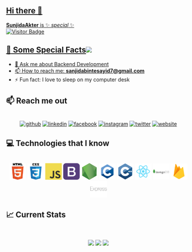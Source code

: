 
<div align="left">
<a href="https://app.daily.dev/mir"><!--<img  src="https://media3.giphy.com/media/qEqiI3Oq7vBkoE236M/giphy.gif" width="200" alt="Sunjida Akter"/></a>-->
 <a href="https://app.daily.dev/mir"><!--<img align="right" src="https://i.giphy.com/media/SUcApSWjPwQMARvcM8/200w.webp" width="200" alt="Sunjida Akter"/></a>-->
</div>

## Hi there 👋

**SunjidaAkter** is ✨ _special_ ✨</br>
![Visitor Badge](https://visitor-badge.laobi.icu/badge?page_id=SunjidaAkter)
<!-- ## Strong points :

 ✔ I like to do web coding, fixing problem, and designing websites. </br>
 ✔ I always learn new things about Web Dev regularly as trends go on. </br>
 ✔ My coding is pixel perfect and also responsive, full, and fresh hand code. </br>
 ✔ I focus on 3 things on every project: Communication, Quality, and Support. </br>
<img src="https://giphy.com/embed/qEqiI3Oq7vBkoE236M" width="480" height="96" frameBorder="0" class="giphy-embed" allowFullScreen></iframe><p><a href="https://giphy.com/gifs/thecodingspacerd-coding-coder-codingspace-qEqiI3Oq7vBkoE236M">via GIPHY</a></p>
 -->
<!--<img src="https://media3.giphy.com/media/qEqiI3Oq7vBkoE236M/giphy.gif" width="200">
<img  src="https://i.giphy.com/media/emGDBYPZ2mVrsS1biZ/200w.webp" width="200" alt="Sunjida Akter"/>-->
<!--<div><img  src="https://i.giphy.com/media/SUcApSWjPwQMARvcM8/200w.webp" width="200" alt="Sunjida Akter"/></div>
<div><img  src="https://i.giphy.com/media/B6wdZEDP2TXRkA83o5/giphy.webp"  alt="Sunjida Akter"/></div>-->
## :eyes: Some Special Facts<img src="https://media.giphy.com/media/mGcNjsfWAjY5AEZNw6/giphy.gif" width="50">

<div align="left">
<!--  <a><img align="right" src="https://i.giphy.com/media/B6wdZEDP2TXRkA83o5/giphy.webp" width="200" alt="Sunjida Akter"/></a> -->
<!--<a href="https://app.daily.dev/mir"><img align="right" src="https://i.giphy.com/media/emGDBYPZ2mVrsS1biZ/200w.webp" width="200" alt="Sunjida Akter"/></a>-->
</div>

<!--  - 🔭 I’m currently working on an Ecommerce Project -->
<!--  - 🌱 I’m currently learning Data Structure & Algorithm -->
<!--  - 👯 I’m looking to collaborate with other Developers -->
<!--  - 🤔 I’m looking for help with Problem Solving -->
 - 💬 Ask me about Backend Development
 - 📫 How to reach me: **sanjidabintesayid7@gmail.com**
 - ⚡ Fun fact: I love to sleep on my computer desk
<!--  - 😄 Pronouns: She/Her</br> -->
<!--  [<img src="https://komarev.com/ghpvc/?username=SunjidaAkter&label=Profile%20views&color=0e75b6&style=flat" alt="Sunjida" >](https://github.com/SunjidaAkter)</br> -->

## :mailbox: Reach me out
</br>
<div align="center">
<a href="https://github.com/SunjidaAkter"><img src='https://cdn.jsdelivr.net/npm/simple-icons@3.0.1/icons/github.svg' alt='github' height='50'/></a>
<a href="https://www.linkedin.com/in/https://www.linkedin.com/in/sanjida-akter-6804bb215//"><img src='https://cdn.jsdelivr.net/npm/simple-icons@3.0.1/icons/linkedin.svg' alt='linkedin' height='50'></a>
<a href="https://www.facebook.com/profile.php?id=100009981699138"><img src='https://cdn.jsdelivr.net/npm/simple-icons@3.0.1/icons/facebook.svg' alt='facebook' height='50'></a>
<a href="https://www.instagram.com/sunjidaaktermonika/?next=%2F"><img src='https://cdn.jsdelivr.net/npm/simple-icons@3.0.1/icons/instagram.svg' alt='instagram' height='50'></a>
<a href="https://twitter.com/Sunjida7777"><img src='https://cdn.jsdelivr.net/npm/simple-icons@3.0.1/icons/twitter.svg' alt='twitter' height='50'></a>
<a href="https://magnificent-frangollo-5e9566.netlify.app/"><img src='https://cdn.jsdelivr.net/npm/simple-icons@3.0.1/icons/icloud.svg' alt='website' height='50'></a>
</div>

## :computer: Technologies that I know
<br>
<div align="center">
 <code><img height="45" src="https://raw.githubusercontent.com/github/explore/5c058a388828bb5fde0bcafd4bc867b5bb3f26f3/topics/html/html.png"></code>
 <code><img height="45" src="https://raw.githubusercontent.com/github/explore/5c058a388828bb5fde0bcafd4bc867b5bb3f26f3/topics/css/css.png"></code>
<code><img height="45" src="https://raw.githubusercontent.com/github/explore/5c058a388828bb5fde0bcafd4bc867b5bb3f26f3/topics/javascript/javascript.png"></code>
 <code><img height="45" src="https://raw.githubusercontent.com/github/explore/5c058a388828bb5fde0bcafd4bc867b5bb3f26f3/topics/bootstrap/bootstrap.png"></code>
<code><img height="45" src="https://raw.githubusercontent.com/github/explore/5c058a388828bb5fde0bcafd4bc867b5bb3f26f3/topics/nodejs/nodejs.png"></code>
<code><img height="45" src="https://raw.githubusercontent.com/github/explore/80688e429a7d4ef2fca1e82350fe8e3517d3494d/topics/c/c.png"></code>
<code><img height="45" src="https://raw.githubusercontent.com/github/explore/80688e429a7d4ef2fca1e82350fe8e3517d3494d/topics/cpp/cpp.png"></code>
<code><img height="45" src="https://raw.githubusercontent.com/github/explore/80688e429a7d4ef2fca1e82350fe8e3517d3494d/topics/react/react.png"></code>
<code><img height="45" src="https://raw.githubusercontent.com/github/explore/80688e429a7d4ef2fca1e82350fe8e3517d3494d/topics/mongodb/mongodb.png"></code>
<code><img height="45" src="https://raw.githubusercontent.com/github/explore/80688e429a7d4ef2fca1e82350fe8e3517d3494d/topics/firebase/firebase.png"></code>
<code><img height="45" src="https://raw.githubusercontent.com/github/explore/80688e429a7d4ef2fca1e82350fe8e3517d3494d/topics/express/express.png"></code>

</div>

## :chart_with_upwards_trend: Current Stats   
</br>
<p align="center">
 <img width="45%" src="https://github-readme-streak-stats.herokuapp.com/?user=SunjidaAkter&show_icons=true&count_private=true&theme=soft-green&background=0D1117&sideNums=FFFFFF&sideLabels=9A9A9A&currStreakNum=FB8C00&dates=6E6E6E" />
  <img width="45%" src="https://github-readme-stats.vercel.app/api?username=SunjidaAkter&show_icons=true&count_private=true&bg_color=0D1117&icon_color=00DD4C&text_color=FFFFFF&title_color=00DD4C&dates=6E6E6E" />
 <img width="35%" src="https://github-readme-stats.vercel.app/api/top-langs/?username=SunjidaAkter&layout=compact&bg_color=0D1117&icon_color=00DD4C&text_color=FFFFFF&title_color=00DD4C&dates=6E6E6E" />
 
</p>

<!-- ![snake gif](https://github.com/SunjidaAkter/SunjidaAkter/blob/output/github-contribution-grid-snake.svg#gh-light-mode-only)
![snake gif](https://github.com/SunjidaAkter/SunjidaAkter/blob/output/github-contribution-grid-snake-dark.svg#gh-dark-mode-only)
 -->
 
<!-- [![Top Langs](https://github-readme-stats.vercel.app/api/top-langs/?username=SunjidaAkter&layout=compact&theme=dark)](https://github.com/anuraghazra/github-readme-stats)
<img src="https://github.com/mir-hussain/mir-hussain/blob/main/images/icons/HTML.png"/>
<img src="https://github.com/mir-hussain/mir-hussain/blob/main/images/icons/css.png"/>
<img src="https://github.com/mir-hussain/mir-hussain/blob/main/images/icons/JavaScript.png"/>
<img src="https://github.com/mir-hussain/mir-hussain/blob/main/images/icons/react.png"/>
<img src="https://github.com/mir-hussain/mir-hussain/blob/main/images/icons/tailwind.png"/>
<img src="https://github.com/mir-hussain/mir-hussain/blob/main/images/icons/Bootsrap.png"/>
<img src="https://github.com/mir-hussain/mir-hussain/blob/main/images/icons/node.png"/>
<img src="https://github.com/mir-hussain/mir-hussain/blob/main/images/icons/express.png"/>
 -->
